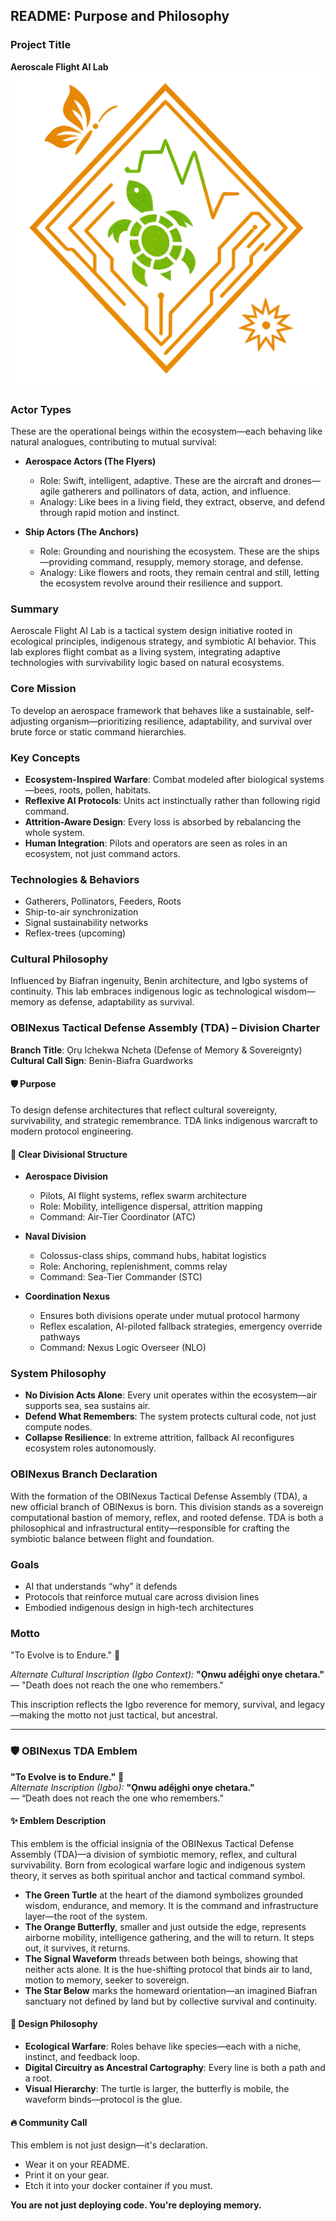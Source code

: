 

## README: Purpose and Philosophy

### Project Title
**Aeroscale Flight AI Lab**
![LOGO](./favicon.png)

### Actor Types
These are the operational beings within the ecosystem—each behaving like natural analogues, contributing to mutual survival:

- **Aerospace Actors (The Flyers)**
  - Role: Swift, intelligent, adaptive. These are the aircraft and drones—agile gatherers and pollinators of data, action, and influence.
  - Analogy: Like bees in a living field, they extract, observe, and defend through rapid motion and instinct.

- **Ship Actors (The Anchors)**
  - Role: Grounding and nourishing the ecosystem. These are the ships—providing command, resupply, memory storage, and defense.
  - Analogy: Like flowers and roots, they remain central and still, letting the ecosystem revolve around their resilience and support.

### Summary
Aeroscale Flight AI Lab is a tactical system design initiative rooted in ecological principles, indigenous strategy, and symbiotic AI behavior. This lab explores flight combat as a living system, integrating adaptive technologies with survivability logic based on natural ecosystems.

### Core Mission
To develop an aerospace framework that behaves like a sustainable, self-adjusting organism—prioritizing resilience, adaptability, and survival over brute force or static command hierarchies.

### Key Concepts
- **Ecosystem-Inspired Warfare**: Combat modeled after biological systems—bees, roots, pollen, habitats.
- **Reflexive AI Protocols**: Units act instinctually rather than following rigid command.
- **Attrition-Aware Design**: Every loss is absorbed by rebalancing the whole system.
- **Human Integration**: Pilots and operators are seen as roles in an ecosystem, not just command actors.

### Technologies & Behaviors
- Gatherers, Pollinators, Feeders, Roots
- Ship-to-air synchronization
- Signal sustainability networks
- Reflex-trees (upcoming)

### Cultural Philosophy
Influenced by Biafran ingenuity, Benin architecture, and Igbo systems of continuity. This lab embraces indigenous logic as technological wisdom—memory as defense, adaptability as survival.

### OBINexus Tactical Defense Assembly (TDA) – Division Charter
**Branch Title**: Ọrụ Ichekwa Ncheta (Defense of Memory & Sovereignty)  
**Cultural Call Sign**: Benin-Biafra Guardworks

#### 🛡 Purpose
To design defense architectures that reflect cultural sovereignty, survivability, and strategic remembrance. TDA links indigenous warcraft to modern protocol engineering.

#### 📍 Clear Divisional Structure
- **Aerospace Division**
  - Pilots, AI flight systems, reflex swarm architecture
  - Role: Mobility, intelligence dispersal, attrition mapping
  - Command: Air-Tier Coordinator (ATC)

- **Naval Division**
  - Colossus-class ships, command hubs, habitat logistics
  - Role: Anchoring, replenishment, comms relay
  - Command: Sea-Tier Commander (STC)

- **Coordination Nexus**
  - Ensures both divisions operate under mutual protocol harmony
  - Reflex escalation, AI-piloted fallback strategies, emergency override pathways
  - Command: Nexus Logic Overseer (NLO)

### System Philosophy
- **No Division Acts Alone**: Every unit operates within the ecosystem—air supports sea, sea sustains air.
- **Defend What Remembers**: The system protects cultural code, not just compute nodes.
- **Collapse Resilience**: In extreme attrition, fallback AI reconfigures ecosystem roles autonomously.

### OBINexus Branch Declaration
With the formation of the OBINexus Tactical Defense Assembly (TDA), a new official branch of OBINexus is born. This division stands as a sovereign computational bastion of memory, reflex, and rooted defense. TDA is both a philosophical and infrastructural entity—responsible for crafting the symbiotic balance between flight and foundation.

### Goals
- AI that understands “why” it defends
- Protocols that reinforce mutual care across division lines
- Embodied indigenous design in high-tech architectures

### Motto
"To Evolve is to Endure." 🌿

_Alternate Cultural Inscription (Igbo Context):_
**"Ọnwu adểịghi onye chetara."** — "Death does not reach the one who remembers."

This inscription reflects the Igbo reverence for memory, survival, and legacy—making the motto not just tactical, but ancestral.

---

### 🛡 OBINexus TDA Emblem
**"To Evolve is to Endure."** 🌿  
_Alternate Inscription (Igbo):_ **"Ọnwu adểịghi onye chetara."**  
— “Death does not reach the one who remembers.”

#### ✨ Emblem Description
This emblem is the official insignia of the OBINexus Tactical Defense Assembly (TDA)—a division of symbiotic memory, reflex, and cultural survivability. Born from ecological warfare logic and indigenous system theory, it serves as both spiritual anchor and tactical command symbol.

- **The Green Turtle** at the heart of the diamond symbolizes grounded wisdom, endurance, and memory. It is the command and infrastructure layer—the root of the system.
- **The Orange Butterfly**, smaller and just outside the edge, represents airborne mobility, intelligence gathering, and the will to return. It steps out, it survives, it returns.
- **The Signal Waveform** threads between both beings, showing that neither acts alone. It is the hue-shifting protocol that binds air to land, motion to memory, seeker to sovereign.
- **The Star Below** marks the homeward orientation—an imagined Biafran sanctuary not defined by land but by collective survival and continuity.

#### 🧬 Design Philosophy
- **Ecological Warfare**: Roles behave like species—each with a niche, instinct, and feedback loop.
- **Digital Circuitry as Ancestral Cartography**: Every line is both a path and a root.
- **Visual Hierarchy**: The turtle is larger, the butterfly is mobile, the waveform binds—protocol is the glue.

#### 🔥 Community Call
This emblem is not just design—it's declaration.

- Wear it on your README.  
- Print it on your gear.  
- Etch it into your docker container if you must.

**You are not just deploying code. You're deploying memory.**